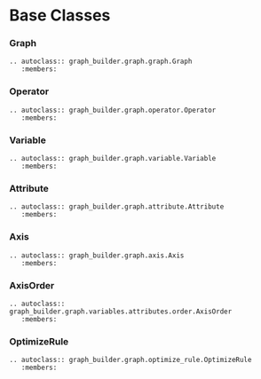 # Base Classes



### Graph

```eval_rst
.. autoclass:: graph_builder.graph.graph.Graph
   :members:
```

### Operator

```eval_rst
.. autoclass:: graph_builder.graph.operator.Operator
   :members:
```

### Variable

```eval_rst
.. autoclass:: graph_builder.graph.variable.Variable
   :members:
```

### Attribute

```eval_rst
.. autoclass:: graph_builder.graph.attribute.Attribute
   :members:
```

### Axis

```eval_rst
.. autoclass:: graph_builder.graph.axis.Axis
   :members:
```

### AxisOrder

```eval_rst
.. autoclass:: graph_builder.graph.variables.attributes.order.AxisOrder
   :members:
```

### OptimizeRule

```eval_rst
.. autoclass:: graph_builder.graph.optimize_rule.OptimizeRule
   :members:
```
